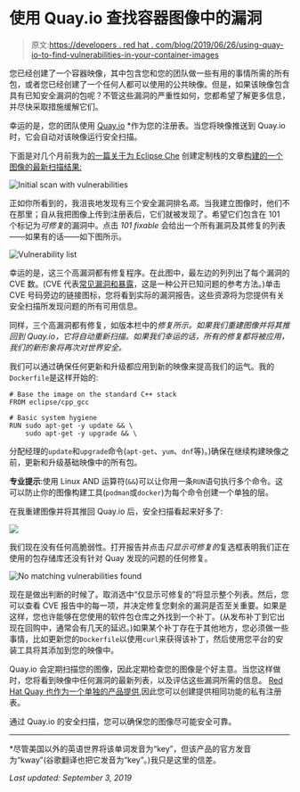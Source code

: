 # 使用 Quay.io 查找容器图像中的漏洞

> 原文:[https://developers . red hat . com/blog/2019/06/26/using-quay-io-to-find-vulnerabilities-in-your-container-images](https://developers.redhat.com/blog/2019/06/26/using-quay-io-to-find-vulnerabilities-in-your-container-images)

您已经创建了一个容器映像，其中包含您和您的团队做一些有用的事情所需的所有包，或者您已经创建了一个任何人都可以使用的公共映像。但是，如果该映像包含具有已知安全漏洞的包呢？不管这些漏洞的严重性如何，您都希望了解更多信息，并尽快采取措施缓解它们。

幸运的是，您的团队使用 [Quay.io](https://quay.io) *作为您的注册表。当您将映像推送到 Quay.io 时，它会自动对该映像运行安全扫描。

下面是对几个月前我为[的一篇关于为 Eclipse Che](https://developers.redhat.com/che-custom-stacks/) 创建定制栈的文章[构建的一个图像的最新扫描结果:](https://quay.io/repository/dougtidwell/2048-stack)

![Initial scan with vulnerabilities](../Images/b1b67f557eec3b5247f5fe6d9b974694.png)

正如你所看到的，我沮丧地发现有三个安全漏洞排名*高*。当我建立图像时，他们不在那里；自从我把图像上传到注册表后，它们就被发现了。希望它们包含在 101 个标记为*可修复*的漏洞中。点击 *101 fixable* 会给出一个所有漏洞及其修复的列表——如果有的话——如下图所示。

![Vulnerability list](../Images/a8d34686d8676e7f7fca6fb0430c92b9.png)

幸运的是，这三个高漏洞都有修复程序。在此图中，最左边的列列出了每个漏洞的 CVE 数。(CVE 代表[常见漏洞和暴露](https://cve.mitre.org/)，这是一种公开已知问题的参考方法。)单击 CVE 号码旁边的链接图标，您将看到实际的漏洞报告。这些资源将为您提供有关安全扫描所发现问题的所有可用信息。

同样，三个高漏洞都有修复，如版本栏中的*修复所示。如果我们重建图像并将其推回到 Quay.io，它将自动重新扫描。如果我们幸运的话，所有的修复都将被应用，我们的新形象将再次对世界安全。*

我们可以通过确保任何更新和升级都应用到新的映像来提高我们的运气。我的`Dockerfile`是这样开始的:

```
# Base the image on the standard C++ stack
FROM eclipse/cpp_gcc

# Basic system hygiene
RUN sudo apt-get -y update && \
    sudo apt-get -y upgrade && \
```

分配经理的`update`和`upgrade`命令(`apt-get`、`yum`、`dnf`等)。)确保在继续构建映像之前，更新和升级基础映像中的所有包。

**专业提示**:使用 Linux AND 运算符(`&&`)可以让你用一条`RUN`语句执行多个命令。这可以防止你的图像构建工具(`podman`或`docker`)为每个命令创建一个单独的层。

在我重建图像并将其推回 Quay.io 后，安全扫描看起来好多了:

![](../Images/3e69c8123ecfbd2238f0399dd5aabc89.png)

我们现在没有任何高脆弱性。打开报告并点击*只显示可修复的*复选框表明我们正在使用的包存储库还没有针对 Quay 发现的问题的任何修复。

![No matching vulnerabilities found](../Images/956cb8cbe1c799218b1e7d34f008fa01.png)

现在是做出判断的时候了。取消选中“仅显示可修复的”将显示整个列表。然后，您可以查看 CVE 报告中的每一项，并决定修复您剩余的漏洞是否至关重要。如果是这样，您也许能够在您使用的软件包仓库之外找到一个补丁。(从发布补丁到它出现在回购中，通常会有几天的延迟。)如果某个补丁存在于其他地方，您必须做一些事情，比如更新您的`Dockerfile`以使用`curl`来获得该补丁，然后使用您平台的安装工具将其添加到您的映像中。

Quay.io 会定期扫描您的图像，因此定期检查您的图像是个好主意。当您这样做时，您将看到映像中任何漏洞的最新列表，以及评估这些漏洞所需的信息。 [Red Hat Quay 也作为一个单独的产品提供](https://www.openshift.com/products/quay),因此您可以创建提供相同功能的私有注册表。

通过 Quay.io 的安全扫描，您可以确保您的图像尽可能安全可靠。

* * *

*尽管美国以外的英语世界将该单词发音为“key”，但该产品的官方发音为“kway”(谷歌翻译也把它发音为“key”。)我只是这里的信差。

*Last updated: September 3, 2019*